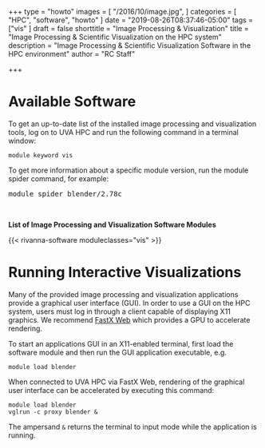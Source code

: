 +++
type = "howto"
images = [
  "/2016/10/image.jpg",
]
categories = [
  "HPC",
  "software",
  "howto"
]
date = "2019-08-26T08:37:46-05:00"
tags = ["vis"
]
draft = false
shorttitle = "Image Processing & Visualization"
title = "Image Processing & Scientific Visualization on the HPC system"
description = "Image Processing & Scientific Visualization Software in the HPC environment"
author = "RC Staff"

+++

# Available Software

To get an up-to-date list of the installed image processing and visualization tools, log on to UVA HPC and run the following command in a terminal window:
```
module keyword vis
```

To get more information about a specific module version, run the module spider command, for example:
<pre>
module spider blender/2.78c
</pre>

<br>

**List of Image Processing and Visualization Software Modules**

{{< rivanna-software moduleclasses="vis" >}}

# Running Interactive Visualizations

Many of the provided image processing and visualization applications provide a graphical user interface (GUI). In order to use a GUI on the HPC system, users must log in through a client capable of displaying X11 graphics.  We recommend [FastX Web](/userinfo/hpc/logintools/fastx) which provides a GPU to accelerate rendering.

To start an applications GUI in an X11-enabled terminal, first load the software module and then run the GUI application executable, e.g.
```
module load blender
```

When connected to UVA HPC via FastX Web, rendering of the graphical user interface can be accelerated by executing this command:
```
module load blender
vglrun -c proxy blender &
```

The ampersand `&` returns the terminal to input mode while the application is running.
